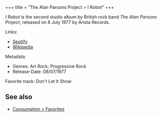 +++
title = "The Alan Parsons Project > I Robot"
+++

*I Robot* is the second studio album by British rock band *The Alan Parsons Project*, released on 8 July 1977 by Arista Records.

Links:

- [Spotify](https://open.spotify.com/album/2vtMi0d0613jhp85klO9eb)
- [Wikipedia](https://en.wikipedia.org/wiki/I_Robot_(album))

Metadata:

- Genres: Art Rock; Progressive Rock
- Release-Date: 08/07/1977

Favorite track: Don't Let It Show

## See also

- [Consumption > Favorites](@/notes/Consumption/Favorites.md)
